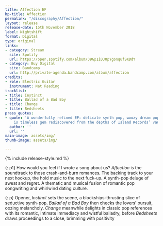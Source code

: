 ```yaml
---
title: Affection EP
hp-title: Affection
permalink: "/discography/Affection/"
layout: release
release-date: 15th November 2018
label: Nightshift
format: Digital
type: original
links:
- category: Stream
  site: Spotify
  url: https://open.spotify.com/album/39Gp1iDJ0pYgonqufSKDdY
- category: Buy Digital
  site: Bandcamp
  url: http://private-agenda.bandcamp.com/album/affection
credits:
- role: Electric Guitar
  instrument: Nat Reading
tracklist:
- title: Instinct
- title: Ballad of a Bad Boy
- title: Change
- title: Bedsheets
press_quotes:
- quote: 'A wonderfully refined EP: delicate synth pop, woozy dream pop vocals. ‘Change’
    is timeless gem rediscovered from the depths of Island Records’ vaults'
  author: ''
  url: ''
main-image: assets/img/
thumb-image: assets/img/

---
```

{% include release-style.md %}

{: p1}
How would you feel if I wrote a song about us? *Affection* is the soundtrack to those crash-and-burn romances. The backing track to your next hookup, the hold music to the next fuck-up. A synth-pop deluge of sweat and regret. A thematic and musical fusion of romantic pop songwriting and whirlwind dating culture. 

{: p}
Opener, *Instinct* sets the scene, a blockships-thrusting slice of seductive synth-pop. *Ballad of a Bad Boy* then checks the lovers’ pursuit, oozing melancholy. *Change* meanwhile delights in classic pop references with its romantic, intimate immediacy and wistful balladry, before *Bedsheets* draws proceedings to a close, brimming with positivity